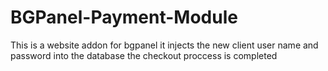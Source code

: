 # BGPanel-Payment-Module
This is a website addon for bgpanel it injects the new client user name and password into the database the checkout proccess is completed
